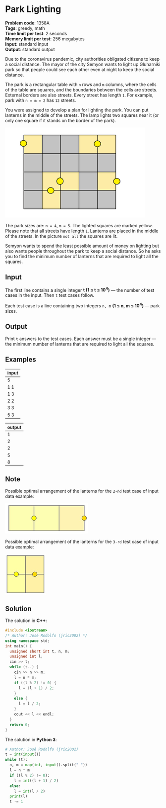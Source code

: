 # Park Lighting
**Problem code**: 1358A  
**Tags**: greedy, math  
**Time limit per test**: 2 seconds  
**Memory limit per test**: 256 megabytes  
**Input**: standard input  
**Output**: standard output  

Due to the coronavirus pandemic, city authorities obligated citizens to keep a social distance. The mayor of the city Semyon wants to light up Gluharniki park so that people could see each other even at night to keep the social distance.

The park is a rectangular table with `n` rows and `m` columns, where the cells of the table are squares, and the boundaries between the cells are streets. External borders are also streets. Every street has length `1`. For example, park with `n = m = 2` has `12` streets.

You were assigned to develop a plan for lighting the park. You can put lanterns in the middle of the streets. The lamp lights two squares near it (or only one square if it stands on the border of the park).

![Park Lighting - Example 1](./park-lighting-example-1.png)

The park sizes are: `n = 4`, `m = 5`. The lighted squares are marked yellow. Please note that all streets have length `1`. Lanterns are placed in the middle of the streets. In the picture `not all` the squares are lit.

Semyon wants to spend the least possible amount of money on lighting but also wants people throughout the park to keep a social distance. So he asks you to find the minimum number of lanterns that are required to light all the squares.

## Input
The first line contains a single integer **t (1 ≤ t ≤ 10<sup>4</sup>)** — the number of test cases in the input. Then `t` test cases follow.

Each test case is a line containing two integers `n, m` **(1 ≤ n, m ≤ 10<sup>4</sup>)** — park sizes.

## Output
Print `t` answers to the test cases. Each answer must be a single integer — the minimum number of lanterns that are required to light all the squares.

## Examples
| input |
| :--- |
| 5 |
| 1 1 |
| 1 3 |
| 2 2 |
| 3 3 |
| 5 3 |

| output |
| :--- |
| 1 |
| 2 |
| 2 |
| 5 |
| 8 |

## Note
Possible optimal arrangement of the lanterns for the `2-nd` test case of input data example:

![Park Lighting - Example 2](./park-lighting-example-2.png)

Possible optimal arrangement of the lanterns for the `3-rd` test case of input data example:

![Park Lighting - Example 3](./park-lighting-example-3.png)

## Solution
The solution in **C++**:
```cpp
#include <iostream>
/* Author: José Rodolfo (jric2002) */
using namespace std;
int main() {
  unsigned short int t, n, m;
  unsigned int l;
  cin >> t;
  while (t--) {
    cin >> n >> m;
    l = n * m;
    if ((l % 2) != 0) {
      l = (l + 1) / 2;
    }
    else {
      l = l / 2;
    }
    cout << l << endl;
  }
  return 0;
}
```

The solution in **Python 3**:
```python
# Author: José Rodolfo (jric2002)
t = int(input())
while (t):
  n, m = map(int, input().split(" "))
  l = n * m
  if ((l % 2) != 0):
    l = int((l + 1) / 2)
  else:
    l = int(l / 2)
  print(l)
  t -= 1
```